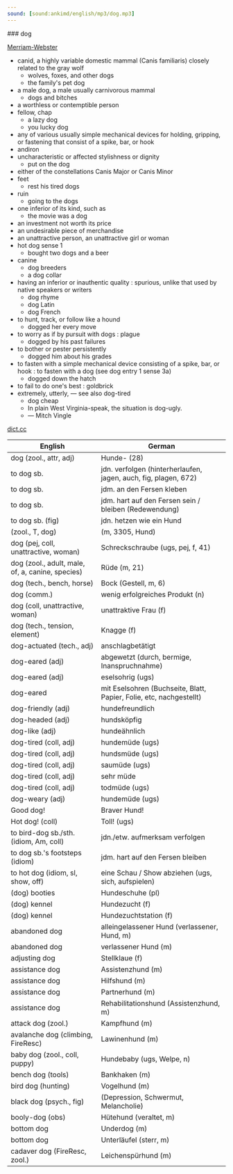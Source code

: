 ```yaml
---
sound: [sound:ankimd/english/mp3/dog.mp3]
---
```


\### dog

[Merriam-Webster](https://www.merriam-webster.com/dictionary/dog)

- canid, a highly variable domestic mammal (Canis familiaris) closely related to the gray wolf
    - wolves, foxes, and other dogs
    - the family's pet dog
- a male dog, a male usually carnivorous mammal
    - dogs and bitches
- a worthless or contemptible person
- fellow, chap
    - a lazy dog
    - you lucky dog
- any of various usually simple mechanical devices for holding, gripping, or fastening that consist of a spike, bar, or hook
- andiron
- uncharacteristic or affected stylishness or dignity
    - put on the dog
- either of the constellations Canis Major or Canis Minor
- feet
    - rest his tired dogs
- ruin
    - going to the dogs
- one inferior of its kind, such as
    - the movie was a dog
- an investment not worth its price
- an undesirable piece of merchandise
- an unattractive person, an unattractive girl or woman
- hot dog sense 1
    - bought two dogs and a beer
- canine
    - dog breeders
    - a dog collar
- having an inferior or inauthentic quality : spurious, unlike that used by native speakers or writers
    - dog rhyme
    - dog Latin
    - dog French
- to hunt, track, or follow like a hound
    - dogged her every move
- to worry as if by pursuit with dogs : plague
    - dogged by his past failures
- to bother or pester persistently
    - dogged him about his grades
- to fasten with a simple mechanical device consisting of a spike, bar, or hook : to fasten with a dog (see dog entry 1 sense 3a)
    - dogged down the hatch
- to fail to do one's best : goldbrick
- extremely, utterly, — see also dog-tired
    - dog cheap
    - In plain West Virginia-speak, the situation is dog-ugly.
    - — Mitch Vingle

[dict.cc](https://www.dict.cc/dog)

| English        | German       |
| -------------- | ------------ |
| dog (zool., attr, adj) | Hunde- (28) |
| to dog sb. | jdn. verfolgen (hinterherlaufen, jagen, auch, fig, plagen, 672) |
| to dog sb. | jdm. an den Fersen kleben |
| to dog sb. | jdm. hart auf den Fersen sein / bleiben (Redewendung) |
| to dog sb. (fig) | jdn. hetzen wie ein Hund |
|  (zool., T, dog) |  (m, 3305, Hund) |
| dog (pej, coll, unattractive, woman) | Schreckschraube (ugs, pej, f, 41) |
| dog (zool., adult, male, of, a, canine, species) | Rüde (m, 21) |
| dog (tech., bench, horse) | Bock (Gestell, m, 6) |
| dog (comm.) | wenig erfolgreiches Produkt (n) |
| dog (coll, unattractive, woman) | unattraktive Frau (f) |
| dog (tech., tension, element) | Knagge (f) |
| dog-actuated (tech., adj) | anschlagbetätigt |
| dog-eared (adj) | abgewetzt (durch, bermige, Inanspruchnahme) |
| dog-eared (adj) | eselsohrig (ugs) |
| dog-eared | mit Eselsohren (Buchseite, Blatt, Papier, Folie, etc, nachgestellt) |
| dog-friendly (adj) | hundefreundlich |
| dog-headed (adj) | hundsköpfig |
| dog-like (adj) | hundeähnlich |
| dog-tired (coll, adj) | hundemüde (ugs) |
| dog-tired (coll, adj) | hundsmüde (ugs) |
| dog-tired (coll, adj) | saumüde (ugs) |
| dog-tired (coll, adj) | sehr müde |
| dog-tired (coll, adj) | todmüde (ugs) |
| dog-weary (adj) | hundemüde (ugs) |
| Good dog! | Braver Hund! |
| Hot dog! (coll) | Toll! (ugs) |
| to bird-dog sb./sth. (idiom, Am, coll) | jdn./etw. aufmerksam verfolgen |
| to dog sb.'s footsteps (idiom) | jdm. hart auf den Fersen bleiben |
| to hot dog (idiom, sl, show, off) | eine Schau / Show abziehen (ugs, sich, aufspielen) |
| (dog) booties | Hundeschuhe (pl) |
| (dog) kennel | Hundezucht (f) |
| (dog) kennel | Hundezuchtstation (f) |
| abandoned dog | alleingelassener Hund (verlassener, Hund, m) |
| abandoned dog | verlassener Hund (m) |
| adjusting dog | Stellklaue (f) |
| assistance dog | Assistenzhund (m) |
| assistance dog | Hilfshund (m) |
| assistance dog | Partnerhund (m) |
| assistance dog | Rehabilitationshund (Assistenzhund, m) |
| attack dog (zool.) | Kampfhund (m) |
| avalanche dog (climbing, FireResc) | Lawinenhund (m) |
| baby dog (zool., coll, puppy) | Hundebaby (ugs, Welpe, n) |
| bench dog (tools) | Bankhaken (m) |
| bird dog (hunting) | Vogelhund (m) |
| black dog (psych., fig) |  (Depression, Schwermut, Melancholie) |
| booly-dog (obs) | Hütehund (veraltet, m) |
| bottom dog | Underdog (m) |
| bottom dog | Unterläufel (sterr, m) |
| cadaver dog (FireResc, zool.) | Leichenspürhund (m) |
